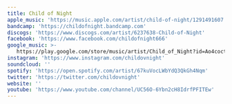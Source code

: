 ```yaml
---
title: Child of Night
apple_music: 'https://music.apple.com/artist/child-of-night/1291491607'
bandcamp: 'https://childofnight.bandcamp.com'
discogs: 'https://www.discogs.com/artist/6237638-Child-of-Night'
facebook: 'https://www.facebook.com/childofnight666'
google_music: >-
   https://play.google.com/store/music/artist/Child_of_Night?id=Ao4coct6ouyjnffi4fn72tsokha
instagram: 'https://www.instagram.com/childovnight'
soundcloud: ''
spotify: 'https://open.spotify.com/artist/67kuVocLWbYdQ3QkGh4Nqm'
twitter: 'https://twitter.com/childovnight'
website: ''
youtube: 'https://www.youtube.com/channel/UC56O-6Ybn2cH8IdrfPFITEw'
---
```

